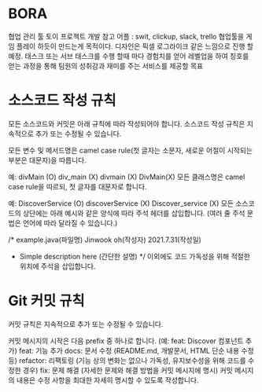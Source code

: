 
# BORA
협업 관리 툴 토이 프로젝트 개발
참고 어플 : swit, clickup, slack, trello
협업툴을 게임 플레이 하듯이 만드는게 목적이다. 
디자인은 픽셀 로그라이크 같은 느낌으로 진행 할 예정.
태스크 또는 서브 태스크를 수행 할때 마다 경험치를 얻어 레벨업을 하여 칭호를 얻는 과정을 통해 팀원의 성취감과 재미를 주는 서비스를 제공할 목표


# 소스코드 작성 규칙
모든 소스코드와 커밋은 아래 규칙에 따라 작성되어야 합니다.
소스코드 작성 규칙은 지속적으로 추가 또는 수정될 수 있습니다.

모든 변수 및 메서드명은 camel case rule(첫 글자는 소문자, 새로운 어절이 시작되는 부분은 대문자)을 따릅니다.

예: divMain (O) div_main (X) divmain (X) DivMain(X)
모든 클래스명은 camel case rule을 따르되, 첫 글자를 대문자로 합니다.

예: DiscoverService (O) discoverService (X) Discover_service (X)
모든 소스코드의 상단에는 아래 예시와 같은 양식에 따라 주석 헤더를 삽입합니다. (여러 줄 주석 문법은 언어에 따라 달라질 수 있습니다.)

/*
example.java(파일명)	Jinwook oh(작성자)	2021.7.31(작성일)

- Simple description here (간단한 설명)
*/
이외에도 코드 가독성을 위해 적절한 위치에 주석을 삽입합니다.

# Git 커밋 규칙
커밋 규칙은 지속적으로 추가 또는 수정될 수 있습니다.

커밋 메시지의 시작은 다음 prefix 중 하나로 합니다. (예: feat: Discover 컴포넌트 추가)
feat: 기능 추가
docs: 문서 수정 (README.md, 개발문서, HTML 단순 내용 수정 등)
refactor: 리팩토링 (기능 상의 변화는 없으나 가독성, 유지보수성을 위해 코드를 수정한 경우)
fix: 문제 해결 (자세한 문제와 해결 방법을 커밋 메시지에 명시)
커밋 메시지의 내용은 수정 사항을 최대한 자세히 명시할 수 있도록 작성합니다.

